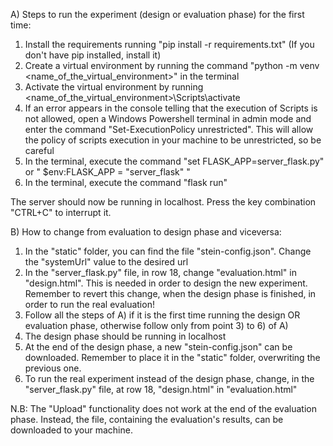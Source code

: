A) Steps to run the experiment (design or evaluation phase) for the first time:

1) Install the requirements running "pip install -r requirements.txt" (If you don't have pip installed, install it)
2) Create a virtual environment by running the command "python -m venv <name_of_the_virtual_environment>" in the terminal
3) Activate the virtual environment by running <name_of_the_virtual_environment>\Scripts\activate 
4) If an error appears in the console telling that the execution of Scripts is not allowed, open a Windows
Powershell terminal in admin mode and enter the command "Set-ExecutionPolicy unrestricted". This will allow the policy of scripts execution in your machine to be unrestricted, so be careful
5) In the terminal, execute the command "set FLASK_APP=server_flask.py" or " $env:FLASK_APP = "server_flask" "
6) In the terminal, execute the command "flask run"

The server should now be running in localhost. Press the key combination "CTRL+C" to interrupt it.

B) How to change from evaluation to design phase and viceversa:

1) In the "static" folder, you can find the file "stein-config.json". Change the "systemUrl" value to the desired url  
2) In the "server_flask.py" file, in row 18, change "evaluation.html" in "design.html". This is needed in order to design the new experiment. Remember to revert this change, when the design phase is finished, in order to run the real evaluation!
3) Follow all the steps of A) if it is the first time running the design OR evaluation phase, otherwise follow only from point 3) to 6) of A)
4) The design phase should be running in localhost
5) At the end of the design phase, a new "stein-config.json" can be downloaded. Remember to place it in the "static" folder, overwriting the previous one.
6) To run the real experiment instead of the design phase, change, in the "server_flask.py" file, at row 18, "design.html" in "evaluation.html"

N.B: The "Upload" functionality does not work at the end of the evaluation phase. Instead, the file, containing the evaluation's results, can be downloaded to your machine.
